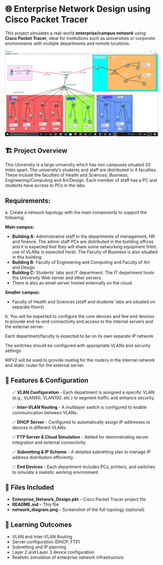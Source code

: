 
   <h1>🌐 Enterprise Network Design using Cisco Packet Tracer</h1>
    <p>This project simulates a real-world <strong>enterprise/campus network</strong> using <strong>Cisco Packet Tracer</strong>, ideal for institutions such as universities or corporate environments with multiple departments and remote locations.</p>

   ![image url](https://github.com/SasankaDinith/Enterprice-Network-Design/blob/main/Screenshot%20(18).png?raw=true)
    
  <h2>🏗️ Project Overview</h2>
       <p>
    This University is a large university which has two campuses situated 20 miles apart.
    The university’s students and staff are distributed in 4 faculties. These include the faculties of
    Health and Sciences; Business; Engineering/Computing and Art/Design. Each member of staff has a PC and
    students have access to PCs in the labs.
  </p>

  <h2>Requirements:</h2>
  <p>
    a. Create a network topology with the main components to support the following:
  </p>

  <strong>Main campus:</strong>
  <ul>
    <li>
      <strong>Building A:</strong> Administrative staff in the departments of management, HR
      and finance. The admin staff PCs are distributed in the building offices and it is expected
      that they will share some networking equipment (Hint: use of VLANs is expected here).
      The Faculty of Business is also situated in this building
    </li>
    <li>
      <strong>Building B:</strong> Faculty of Engineering and Computing and Faculty of Art and
      Design
    </li>
    <li>
      <strong>Building C:</strong> Students’ labs and IT department. The IT department hosts the
      University Web server and other servers
    </li>
    <li>
      There is also an email server hosted externally on the cloud.
    </li>
  </ul>

  <strong>Smaller campus:</strong>
  <ul>
    <li>
      Faculty of Health and Sciences (staff and students’ labs are situated on
      separate floors)
    </li>
  </ul>

  <p>
    b. You will be expected to configure the core devices and few end devices to provide end-to-end
    connectivity and access to the internal servers and the external server.
  </p>

  <p>
    Each department/faculty is expected to be on its own separate IP network
  </p>
  <p>
    The switches should be configured with appropriate VLANs and security settings
  </p>
  <p>
    RIPV2 will be used to provide routing for the routers in the internal network and static router
    for the external server.
  </p>
</body>

  <h2>🔧 Features & Configuration</h2>
    <ul>
        <p>✅ <strong>VLAN Configuration</strong> - Each department is assigned a specific VLAN (e.g., VLAN90, VLAN100, etc.) to segment traffic and enhance security.</li>
        <p>✅ <strong>Inter-VLAN Routing</strong> - A multilayer switch is configured to enable communication between VLANs.</li>
        <p>✅ <strong>DHCP Server</strong> - Configured to automatically assign IP addresses to devices in different VLANs.</li>
        <p>✅ <strong>FTP Server & Cloud Simulation</strong> - Added for demonstrating server integration and external connectivity.</li>
        <p>✅ <strong>Subnetting & IP Scheme</strong> - A detailed subnetting plan to manage IP address distribution efficiently.</li>
        <p>✅ <strong>End Devices</strong> - Each department includes PCs, printers, and switches to simulate a realistic working environment.</li>
    </ul>

  <h2>📁 Files Included</h2>
    <ul>
        <li><strong>Enterprise_Network_Design.pkt</strong> – Cisco Packet Tracer project file</li>
        <li><strong>README.md</strong> – This file</li>
        <li><strong>network_diagram.png</strong> – Screenshot of the full topology (optional)</li>
    </ul>

  <h2>📌 Learning Outcomes</h2>
    <ul>
        <li>VLAN and Inter-VLAN Routing</li>
        <li>Server configuration (DHCP, FTP)</li>
        <li>Subnetting and IP planning</li>
        <li>Layer 2 and Layer 3 device configuration</li>
        <li>Realistic simulation of enterprise network infrastructure</li>
    </ul>

